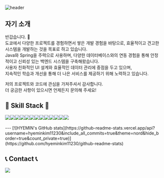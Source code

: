 <div align="left">
  
![header](https://capsule-render.vercel.app/api?type=waving&color=timeGradient&text=Welcome%20to%20Hyemin's%20GitHub%20&animation=twinkling&fontSize=35&fontAlignY=40&fontAlign=70&height=250)



## 자기 소개
반갑습니다. 👋<br>
도쿄에서 다양한 프로젝트를 경험하면서 쌓은 개발 경험을 바탕으로, 효율적이고 견고한 시스템을 개발하는 것을 목표로 하고 있습니다. <br>
Java와 Spring을 주력으로 사용하며, 다양한 데이터베이스와의 연동 경험을 통해 안정적이고 신뢰성 있는 백엔드 시스템을 구축해왔습니다. <br>
사용자 친화적인 UI 설계와 효율적인 데이터 관리에 중점을 두고 있으며, <br>
지속적인 학습과 개선을 통해 더 나은 서비스를 제공하기 위해 노력하고 있습니다.<br>

저의 프로젝트와 코드에 관심을 가져주셔서 감사합니다.<br>
더 궁금한 사항이 있으시면 언제든지 문의해 주세요!<br>


## 🔨 Skill Stack 🔨
<div style="display:flex; flex-direction:row;">
    <img src="https://img.shields.io/badge/Java-007396?style=for-the-badge&logo=Java&logoColor=white"> 
    <img src="https://img.shields.io/badge/Spring Boot-6DB33F?style=for-the-badge&logo=spring boot&logoColor=white"> 
    <!--<img src="https://img.shields.io/badge/Gradle-02303A?style=for-the-badge&logo=gradle&logoColor=white"> -->
    <img src="https://img.shields.io/badge/oracle-F80000?style=for-the-badge&logo=oracle&logoColor=white"> 
    <img src="https://img.shields.io/badge/mysql-4479A1?style=for-the-badge&logo=mysql&logoColor=white"> 
    <br>
    <img src="https://img.shields.io/badge/linux-FCC624?style=for-the-badge&logo=linux&logoColor=black"> 
    <img src="https://img.shields.io/badge/apache tomcat-F8DC75?style=for-the-badge&logo=apachetomcat&logoColor=black">
    <img src="https://img.shields.io/badge/Amazon AWS-232F3E?style=for-the-badge&logo=amazon aws&logoColor=white"> 
    <img src="https://img.shields.io/badge/Amazon EC2-FF9900?style=for-the-badge&logo=amazon ec2&logoColor=white"> 
    <br>
    <img src="https://img.shields.io/badge/html5-E34F26?style=flat-square&logo=html5&logoColor=white"> 
    <img src="https://img.shields.io/badge/css-1572B6?style=flat-square&logo=css3&logoColor=white"> 
    <img src="https://img.shields.io/badge/javascript-F7DF1E?style=flat-square&logo=javascript&logoColor=black"> 
    <br>
    <img src="https://img.shields.io/badge/Andoid Studio-3DDC84?style=flat-square&logo=android studio&logoColor=white">
    <img src="https://img.shields.io/badge/python-3776AB?style=flat-square&logo=python&logoColor=white"> 
    <br>
</div><br>
</div>
---
[![HYEMIN's GitHub stats](https://github-readme-stats.vercel.app/api?username=hyeminkim11230&include_all_commits=true&theme=nord&hide_border=true&count_private=true)](https://github.com/hyeminkim11230/github-readme-stats)
 
## 📞 Contact 📞
<div style="display:flex; flex-direction:row;">
    <a href="mailto:kimhyemin11230@gmail.com">
        <img src="https://img.shields.io/badge/Gmail-EA4335?style=for-the-badge&logo=Gmail&logoColor=white"> 
    </a>
</div><br>
